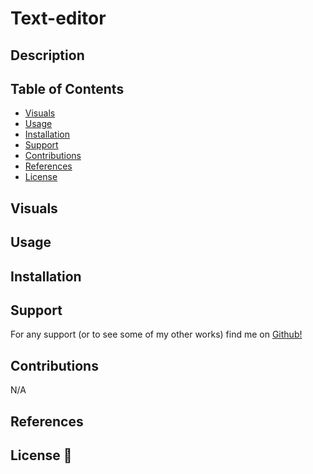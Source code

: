 # Text-editor
<!-- //  "concurrently": "^8.2.0" -->
## Description 
<!-- just put the repo here since its a render deployment __<u>[Text editior](https://github.com/TheR16H/)__.</u> the 
 >> [Render deployment](hihihihih) <<
  -->
## Table of Contents

- [Visuals](#visuals)
- [Usage](#usage)
- [Installation](#installation)
- [Support](#support)
- [Contributions](#contributions)
- [References](#references)
- [License](#license)

## Visuals
 <!-- ![ScreenShot1](./Assets/.png) 
 ![ScreenShot2](./Assets/.png)

- -> [DEMO VIDEO](https://drive.google.com) <- - Click me   -->

## Usage


## Installation
<!-- just simply run the following commands in your terminal the first to install the necessary npm packages.
```
npm i
``` 
This second optional command if needed
```
command 2 if needed
``` -->

## Support
For any support (or to see some of my other works) find me on [Github!](https://github.com/TheR16H)

## Contributions
N/A

## References
<!-- - [REF](https://www.google.com) 
- [REF](https://www.google.com) 
- [REF](https://www.google.com)  -->

## License 🔔

<!-- MIT License

Copyright (c) 2024 Rashawn Hall

Permission is hereby granted, free of charge, to any person obtaining a copy
of this software and associated documentation files (the "Software"), to deal
in the Software without restriction, including without limitation the rights
to use, copy, modify, merge, publish, distribute, sublicense, and/or sell
copies of the Software, and to permit persons to whom the Software is
furnished to do so, subject to the following conditions:

The above copyright notice and this permission notice shall be included in all
copies or substantial portions of the Software.

THE SOFTWARE IS PROVIDED "AS IS", WITHOUT WARRANTY OF ANY KIND, EXPRESS OR
IMPLIED, INCLUDING BUT NOT LIMITED TO THE WARRANTIES OF MERCHANTABILITY,
FITNESS FOR A PARTICULAR PURPOSE AND NONINFRINGEMENT. IN NO EVENT SHALL THE
AUTHORS OR COPYRIGHT HOLDERS BE LIABLE FOR ANY CLAIM, DAMAGES OR OTHER
LIABILITY, WHETHER IN AN ACTION OF CONTRACT, TORT OR OTHERWISE, ARISING FROM,
OUT OF OR IN CONNECTION WITH THE SOFTWARE OR THE USE OR OTHER DEALINGS IN THE
SOFTWARE. -->

